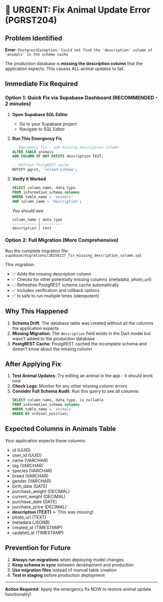 # 🚨 URGENT: Fix Animal Update Error (PGRST204)

## Problem Identified
**Error**: `PostgrestException: Could not find the 'description' column of 'animals' in the schema cache`

The production database is **missing the description column** that the application expects. This causes ALL animal updates to fail.

## Immediate Fix Required

### Option 1: Quick Fix via Supabase Dashboard (RECOMMENDED - 2 minutes)

1. **Open Supabase SQL Editor**
   - Go to your Supabase project
   - Navigate to SQL Editor
   
2. **Run This Emergency Fix**
   ```sql
   -- Emergency fix - add missing description column
   ALTER TABLE animals 
   ADD COLUMN IF NOT EXISTS description TEXT;
   
   -- Refresh PostgREST cache
   NOTIFY pgrst, 'reload schema';
   ```

3. **Verify It Worked**
   ```sql
   SELECT column_name, data_type 
   FROM information_schema.columns 
   WHERE table_name = 'animals' 
   AND column_name = 'description';
   ```
   
   You should see:
   ```
   column_name | data_type
   ------------|----------
   description | text
   ```

### Option 2: Full Migration (More Comprehensive)

Run the complete migration file: `supabase/migrations/20250227_fix_missing_description_column.sql`

This migration:
- ✅ Adds the missing description column
- ✅ Checks for other potentially missing columns (metadata, photo_url)  
- ✅ Refreshes PostgREST schema cache automatically
- ✅ Includes verification and rollback options
- ✅ Is safe to run multiple times (idempotent)

## Why This Happened

1. **Schema Drift**: The database table was created without all the columns the application expects
2. **Missing Migration**: The `description` field exists in the Dart model but wasn't added to the production database
3. **PostgREST Cache**: PostgREST cached the incomplete schema and doesn't know about the missing column

## After Applying Fix

1. **Test Animal Updates**: Try editing an animal in the app - it should work now
2. **Check Logs**: Monitor for any other missing column errors
3. **Consider Full Schema Audit**: Run this query to see all columns:
   ```sql
   SELECT column_name, data_type, is_nullable
   FROM information_schema.columns
   WHERE table_name = 'animals'
   ORDER BY ordinal_position;
   ```

## Expected Columns in Animals Table

Your application expects these columns:
- id (UUID)
- user_id (UUID)
- name (VARCHAR)
- tag (VARCHAR)
- species (VARCHAR)
- breed (VARCHAR)
- gender (VARCHAR)
- birth_date (DATE)
- purchase_weight (DECIMAL)
- current_weight (DECIMAL)
- purchase_date (DATE)
- purchase_price (DECIMAL)
- **description (TEXT)** ← This was missing!
- photo_url (TEXT)
- metadata (JSONB)
- created_at (TIMESTAMP)
- updated_at (TIMESTAMP)

## Prevention for Future

1. **Always run migrations** when deploying model changes
2. **Keep schema in sync** between development and production
3. **Use migration files** instead of manual table creation
4. **Test in staging** before production deployment

---

**Action Required**: Apply the emergency fix NOW to restore animal update functionality!
